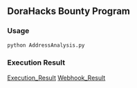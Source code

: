 ## DoraHacks Bounty Program

### Usage

```bash
python AddressAnalysis.py
```

### Execution Result

[Execution_Result](RESULT)
[Webhook_Result](WEBHOOKRESULT)
